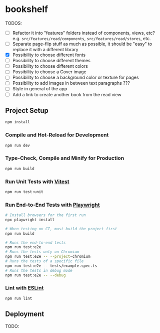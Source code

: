 # bookshelf

TODOS:
- [ ] Refactor it into "features" folders instead of components, views, etc?
      e.g. `src/features/read/components`, `src/features/read/stores`, etc.
- [ ] Separate page-flip stuff as much as possible, it should be "easy" to replace it with a different library
- [x] Possibility to choose different fonts
- [ ] Possibility to choose different themes
- [ ] Possibility to choose different colors
- [ ] Possibility to choose a Cover image
- [ ] Possibility to choose a background color or texture for pages
- [ ] Possibility to add images in between text paragraphs ???
- [ ] Style in general of the app
- [ ] Add a link to create another book from the read view

## Project Setup

```sh
npm install
```

### Compile and Hot-Reload for Development

```sh
npm run dev
```

### Type-Check, Compile and Minify for Production

```sh
npm run build
```

### Run Unit Tests with [Vitest](https://vitest.dev/)

```sh
npm run test:unit
```

### Run End-to-End Tests with [Playwright](https://playwright.dev)

```sh
# Install browsers for the first run
npx playwright install

# When testing on CI, must build the project first
npm run build

# Runs the end-to-end tests
npm run test:e2e
# Runs the tests only on Chromium
npm run test:e2e -- --project=chromium
# Runs the tests of a specific file
npm run test:e2e -- tests/example.spec.ts
# Runs the tests in debug mode
npm run test:e2e -- --debug
```

### Lint with [ESLint](https://eslint.org/)

```sh
npm run lint
```

## Deployment

TODO:
